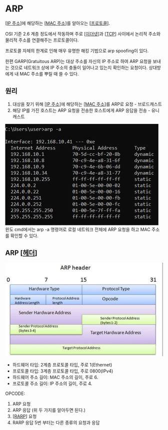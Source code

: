 # ARP

[[IP 주소]]에 해당하는 [[MAC 주소]]를 알아오는 [[프로토콜]].

OSI 기준 2.6 계층 정도에서 작동하며 주로 [[이더넷]]과 [[TCP]] 사이에서 논리적 주소와 물리적 주소를 연결해주는 프로토콜이다. 

프로토콜 자체의 한계로 인해 매우 유명한 해킹 기법으로 arp spoofing이 있다.  

한편 GARP(Gratuitous ARP)는 대상 주소를 자신의 IP 주소로 하여 ARP 요청을 보내는 것으로 네트워크 상에 IP 주소의 충돌이 일어나고 있는지 확인하는 요청이다. 상대방에게 내 MAC 주소를 뿌릴 때 쓸 수 있다. 


## 원리
1. 대상을 찾기 위해 [[IP 주소]]에 해당하는 [[MAC 주소]]를 ARP로 요청 - 브로드캐스트
2. 해당 IP를 가진 호스트는 ARP 요청을 전송한 호스트에게 ARP 응답을 전송 - 유니캐스트

![arp -a](../attachments/2022-09-20-10-48-54.png)
윈도 cmd에서는 arp -a 명령어로 로컬 네트워크 전체에 ARP 요청을 하고 MAC 주소를 확인할 수 있다. 

## ARP [[헤더]]

![ARP 헤더 구조도](../attachments/2022-09-20-10-49-54.png)

- 하드웨어 타입: 2계층 프로토콜 타입, 주로 1(Ethernet)
- 프로토콜 타입: 3계층 프로토콜 타입, 주로 0800(IPv4)
- 하드웨어 주소 길이: MAC 주소의 길이, 주로 6.
- 프로토콜 주소 길이: IP 주소의 길이, 주로 4.

OPCODE:
1. ARP 요청
2. ARP 응답
(위 두 가지를 알아두면 된다.)
3. [[RARP]] 요청
4. RARP 응답
5번 부터는 다른 종류의 요청과 응답


[//begin]: # "Autogenerated link references for markdown compatibility"
[IP 주소]: <IP 주소.md> "IP 주소"
[MAC 주소]: <MAC 주소.md> "MAC 주소"
[프로토콜]: 프로토콜.md "프로토콜"
[이더넷]: 이더넷.md "이더넷"
[TCP]: TCP.md "TCP"
[IP 주소]: <IP 주소.md> "IP 주소"
[MAC 주소]: <MAC 주소.md> "MAC 주소"
[헤더]: 헤더.md "헤더"
[RARP]: RARP.md "RARP"
[//end]: # "Autogenerated link references"
[//begin]: # "Autogenerated link references for markdown compatibility"
[IP 주소]: <IP 주소.md> "IP 주소"
[MAC 주소]: <MAC 주소.md> "MAC 주소"
[프로토콜]: 프로토콜.md "프로토콜"
[이더넷]: 이더넷.md "이더넷"
[TCP]: TCP.md "TCP"
[IP 주소]: <IP 주소.md> "IP 주소"
[MAC 주소]: <MAC 주소.md> "MAC 주소"
[헤더]: 헤더.md "헤더"
[RARP]: RARP.md "RARP"
[//end]: # "Autogenerated link references"